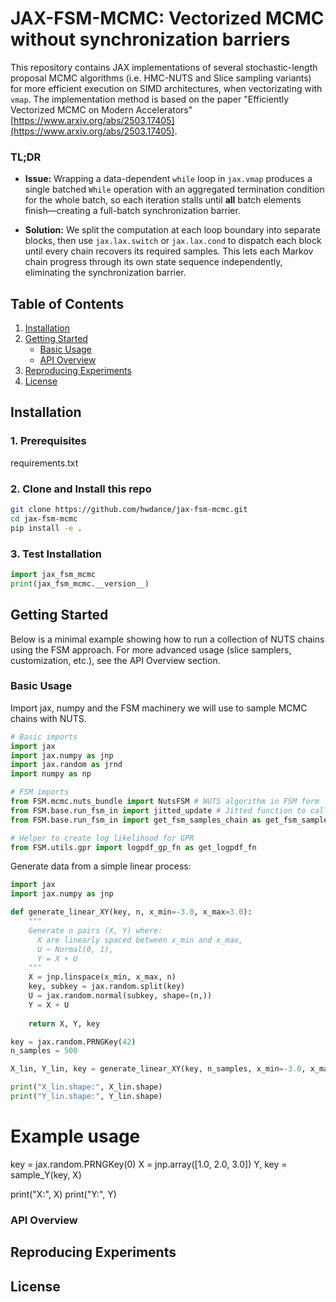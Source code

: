 # JAX-FSM-MCMC: Vectorized MCMC without synchronization barriers

This repository contains JAX implementations of several stochastic-length proposal MCMC algorithms (i.e. HMC-NUTS and Slice sampling variants) for more efficient execution on SIMD architectures, when vectorizating with `vmap`. The implementation method is based on the paper "Efficiently Vectorized MCMC on Modern Accelerators" [https://www.arxiv.org/abs/2503.17405](https://www.arxiv.org/abs/2503.17405). 

### TL;DR

- **Issue:** Wrapping a data-dependent `while` loop in `jax.vmap` produces a single batched `While` operation with an aggregated termination condition for the whole batch, so each iteration stalls until **all** batch elements finish—creating a full-batch synchronization barrier.

- **Solution:** We split the computation at each loop boundary into separate blocks, then use `jax.lax.switch` or `jax.lax.cond` to dispatch each block until every chain recovers its required samples. This lets each Markov chain progress through its own state sequence independently, eliminating the synchronization barrier.

## Table of Contents

1. [Installation](#installation)  
2. [Getting Started](#getting-started)  
   - [Basic Usage](#basic-usage)  
   - [API Overview](#api-overview)  
3. [Reproducing Experiments](#reproducing-experiments)  
4. [License](#license) 

## Installation

### 1. Prerequisites
requirements.txt

### 2. Clone and Install this repo

```bash
git clone https://github.com/hwdance/jax-fsm-mcmc.git
cd jax-fsm-mcmc
pip install -e .
```

### 3. Test Installation
```python
import jax_fsm_mcmc
print(jax_fsm_mcmc.__version__)
```

## Getting Started 
Below is a minimal example showing how to run a collection of NUTS chains using the FSM approach. For more advanced usage (slice samplers, customization, etc.), see the API Overview section.


### Basic Usage 
 Import jax, numpy and the FSM machinery we will use to sample MCMC chains with NUTS.
 
```python
# Basic imports
import jax
import jax.numpy as jnp
import jax.random as jrnd
import numpy as np

# FSM imports
from FSM.mcmc.nuts_bundle import NutsFSM # NUTS algorithm in FSM form
from FSM.base.run_fsm_in import jitted_update # Jitted function to call blocks of the FSM
from FSM.base.run_fsm_in import get_fsm_samples_chain as get_fsm_samples # Outer wrapper to get n-samples per chain

# Helper to create log likelihood for GPR
from FSM.utils.gpr import logpdf_gp_fn as get_logpdf_fn
```

Generate data from a simple linear process:
```python
import jax
import jax.numpy as jnp

def generate_linear_XY(key, n, x_min=-3.0, x_max=3.0):
    """
    Generate n pairs (X, Y) where:
      X are linearly spaced between x_min and x_max,
      U ~ Normal(0, 1),
      Y = X + U
    """
    X = jnp.linspace(x_min, x_max, n)
    key, subkey = jax.random.split(key)
    U = jax.random.normal(subkey, shape=(n,))
    Y = X + U
    
    return X, Y, key

key = jax.random.PRNGKey(42)
n_samples = 500

X_lin, Y_lin, key = generate_linear_XY(key, n_samples, x_min=-3.0, x_max=3.0)

print("X_lin.shape:", X_lin.shape)
print("Y_lin.shape:", Y_lin.shape)

```


# Example usage
key = jax.random.PRNGKey(0)
X = jnp.array([1.0, 2.0, 3.0])
Y, key = sample_Y(key, X)

print("X:", X)
print("Y:", Y)



### API Overview


## Reproducing Experiments

## License


